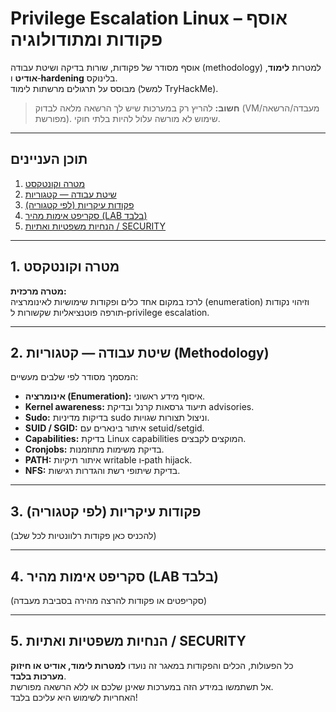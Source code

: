 # Privilege Escalation Linux – אוסף פקודות ומתודולוגיה

אוסף מסודר של פקודות, שורות בדיקה ושיטת עבודה (methodology) למטרות **לימוד**, **אודיט** ו‑**hardening** בלינוקס.  
מבוסס על תרגולים מרשתות לימוד (למשל TryHackMe).

> **חשוב:** להריץ רק במערכות שיש לך הרשאה מלאה לבדוק (VM/מעבדה/הרשאה מפורשת). שימוש לא מורשה עלול להיות בלתי חוקי.

---

## תוכן העניינים

1. [מטרה וקונטקסט](#מטרה-וקונטקסט)
2. [שיטת עבודה — קטגוריות](#שיטת-עבודה--קטגוריות)
3. [פקודות עיקריות (לפי קטגוריה)](#פקודות-עיקריות-לפי-קטגוריה)
4. [סקריפט אימות מהיר (LAB בלבד)](#סקריפט-אימות-מהיר-lab-בלבד)
5. [הנחיות משפטיות ואתיות / SECURITY](#הנחיות-משפטיות-ואתיות--security)

---

## 1. מטרה וקונטקסט

**מטרה מרכזית:**  
לרכז במקום אחד כלים ופקודות שימושיות לאינומרציה (enumeration) וזיהוי נקודות תורפה פוטנציאליות שקשורות ל‑privilege escalation.

---

## 2. שיטת עבודה — קטגוריות (Methodology)

המסמך מסודר לפי שלבים מעשיים:

- **אינומרציה (Enumeration):** איסוף מידע ראשוני.
- **Kernel awareness:** תיעוד גרסאות קרנל ובדיקת advisories.
- **Sudo:** בדיקות מדיניות sudo וניצול תצורות שגויות.
- **SUID / SGID:** איתור בינארים עם setuid/setgid.
- **Capabilities:** בדיקת Linux capabilities המוקצים לקבצים.
- **Cronjobs:** בדיקת משימות מתוזמנות.
- **PATH:** איתור תיקיות writable ו‑path hijack.
- **NFS:** בדיקת שיתופי רשת והגדרות רגישות.

---

## 3. פקודות עיקריות (לפי קטגוריה)
(להכניס כאן פקודות רלוונטיות לכל שלב)

---

## 4. סקריפט אימות מהיר (LAB בלבד)
(סקריפטים או פקודות להרצה מהירה בסביבת מעבדה)

---

## 5. הנחיות משפטיות ואתיות / SECURITY

כל הפעולות, הכלים והפקודות במאגר זה נועדו **למטרות לימוד, אודיט או חיזוק מערכות בלבד**.  
אל תשתמשו במידע הזה במערכות שאינן שלכם או ללא הרשאה מפורשת.  
האחריות לשימוש היא עליכם בלבד!
